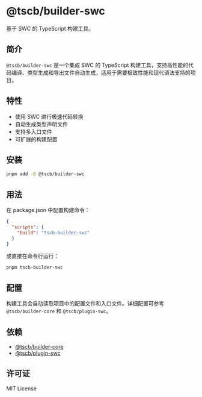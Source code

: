 # @tscb/builder-swc

基于 SWC 的 TypeScript 构建工具。

## 简介

`@tscb/builder-swc` 是一个集成 SWC 的 TypeScript 构建工具，支持高性能的代码编译、类型生成和导出文件自动生成，适用于需要极致性能和现代语法支持的项目。

## 特性

- 使用 SWC 进行极速代码转换
- 自动生成类型声明文件
- 支持多入口文件
- 可扩展的构建配置

## 安装

```sh
pnpm add -D @tscb/builder-swc
```

## 用法

在 package.json 中配置构建命令：

```json
{
  "scripts": {
    "build": "tscb-builder-swc"
  }
}
```

或直接在命令行运行：

```sh
pnpm tscb-builder-swc
```

## 配置

构建工具会自动读取项目中的配置文件和入口文件。详细配置可参考 `@tscb/builder-core` 和 `@tscb/plugin-swc`。

## 依赖

- [@tscb/builder-core](../builder-core)
- [@tscb/plugin-swc](../plugin-swc)

## 许可证

MIT License
